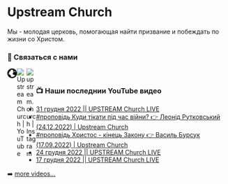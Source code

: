 # Upstream Church

Мы - молодая церковь, помогающая найти призвание и побеждать по жизни со Христом.

### 👥 Связаться с нами

[<img align="left" alt="upstream.life" width="22px" src="https://raw.githubusercontent.com/iconic/open-iconic/master/svg/globe.svg" />][website]
[<img align="left" alt="UpstreamChurch | YouTube" width="22px" src="https://cdn.jsdelivr.net/npm/simple-icons@v3/icons/youtube.svg" />][youtube]
[<img align="left" alt="upstream.church | Instagram" width="22px" src="https://cdn.jsdelivr.net/npm/simple-icons@v3/icons/instagram.svg" />][instagram]

<br />

### 📺 Наши последнии YouTube видео
<!-- YOUTUBE:START -->
- [31  грудня 2022 || UPSTREAM Church LIVE](https://www.youtube.com/watch?v=MGKxy1F-baI)
- [#проповідь Куди тікати під час війни? 👉 Леонід Рутковський &lpar;24.12.2022&rpar; | Upstream Church](https://www.youtube.com/watch?v=1xIG40bUbyw)
- [#проповідь Христос - кінець Закону 👉 Василь Бурсук &lpar;17.09.2022&rpar; | Upstream Church](https://www.youtube.com/watch?v=RXa6VKDG0EU)
- [24  грудня 2022 || UPSTREAM Church LIVE](https://www.youtube.com/watch?v=HF_Dha_mT5Y)
- [17  грудня 2022 || UPSTREAM Church LIVE](https://www.youtube.com/watch?v=Z31cUwC5hvs)
<!-- YOUTUBE:END -->

➡️ [more videos...](https://youtube.com/UpstreamChurch)

[website]: https://upstream.life/
[youtube]: https://youtube.com/UpstreamChurch
[instagram]: https://www.instagram.com/upstream.church
